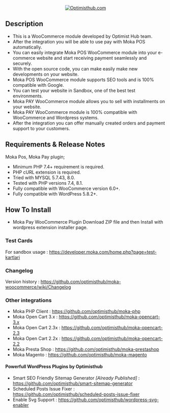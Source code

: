 <p align="center">
  <a href="https://optimisthub.com/?utm_source=moka-woocommerce&utm_campaign=moka-woocommerce&utm_content=readme">
    <img alt="Optimisthub.com" src="https://www.optimisthub.com/cdn/moka/moka-woocommerce-plugin.png">
  </a> 
</p>

## Description

- This is a WooCommerce module developed by Optimist Hub team. 
- After the integration you will be able to use pay with Moka POS automatically.
- You can easily integrate Moka POS WooCommerce module into your e-commerce website and start receiving payment seamlessly and securely. 
- With the open source code, you can make easily make new developments on your website. 
- Moka POS WooCommerce module supports SEO tools and is 100% compatible with Google.
- You can test your website in Sandbox, one of the best test environments.
- Moka PAY WooCommerce module allows you to sell with installments on your website.
- Moka PAY WooCommerce module is 100% compatible with WooCommerce and Wordpress systems. 
- After the integration you can offer manually created orders and payment support to your customers.

## Requirements & Release Notes

Moka Pos, Moka Pay plugin;

- Minimum PHP 7.4+ requirement is required.
- PHP cURL extension is required.
- Tried with MYSQL 5.7.43, 8.0.
- Tested with PHP versions 7.4, 8.1.
- Fully compatible with WooCommerce version 6.0+.
- Fully compatible with WordPress 5.8.2+.

## How To Install

- Moka Pay WooCommerce Plugin Download ZIP file and then Install with wordpress extension installer page.

### Test Cards

For sandbox usage : https://developer.moka.com/home.php?page=test-kartlari

### Changelog 

Version history : https://github.com/optimisthub/moka-woocommerce/wiki/Changelog

### Other integrations

- Moka PHP Client : https://github.com/optimisthub/moka-php 
- Moka Open Cart 3.x : https://github.com/optimisthub/moka-opencart-3.x
- Moka Open Cart 2.3x : https://github.com/optimisthub/moka-opencart-2.3
- Moka Open Cart 2.2x : https://github.com/optimisthub/moka-opencart-2.2
- Moka Presta Shop : https://github.com/optimisthub/moka-prestashop
- Moka Magento : https://github.com/optimisthub/moka-magento

#### Powerfull WordPress Plugins by Optimisthub 

- Smart SEO Friendly Sitemap Generator *[Already Published]* : https://github.com/optimisthub/smart-sitemap-generator
- Scheduled Posts Issue Fixer : https://github.com/optimisthub/scheduled-posts-issue-fixer
- Enable Svg Support : https://github.com/optimisthub/wordpress-svg-enabler